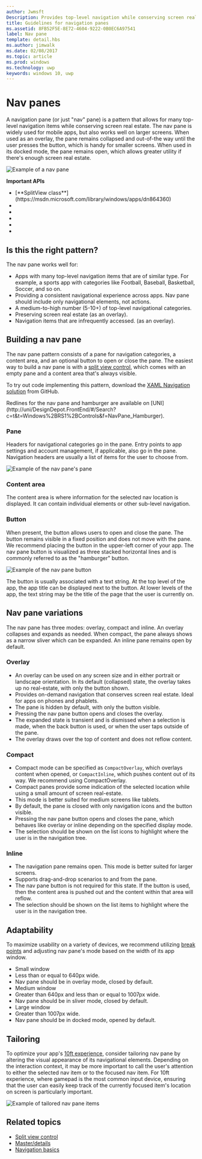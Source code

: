 ```yaml
---
author: Jwmsft
Description: Provides top-level navigation while conserving screen real estate.
title: Guidelines for navigation panes
ms.assetid: 8FB52F5E-8E72-4604-9222-0B0EC6A97541
label: Nav pane
template: detail.hbs
ms.author: jimwalk
ms.date: 02/08/2017
ms.topic: article
ms.prod: windows
ms.technology: uwp
keywords: windows 10, uwp
---
```

# Nav panes

<link rel="stylesheet" href="https://az835927.vo.msecnd.net/sites/uwp/Resources/css/custom.css"> 

A navigation pane (or just "nav" pane) is a pattern that allows for many top-level navigation items while conserving screen real estate. The nav pane is widely used for mobile apps, but also works well on larger screens. When used as an overlay, the pane remains collapsed and out-of-the way until the user presses the button, which is handy for smaller screens. When used in its docked mode, the pane remains open, which allows greater utility if there's enough screen real estate.

![Example of a nav pane](images/navHero.png)

<div class="important-apis" >
<b>Important APIs</b><br/>
<ul>
<li>[**SplitView class**](https://msdn.microsoft.com/library/windows/apps/dn864360)</li>
<li> </li>
<li> </li>
<li> </li>
<li> </li>
<li> </li>
</ul>
</div>


## Is this the right pattern?

The nav pane works well for:

-   Apps with many top-level navigation items that are of similar type. For example, a sports app with categories like Football, Baseball, Basketball, Soccer, and so on.
-   Providing a consistent navigational experience across apps. Nav pane should include only navigational elements, not actions.
-   A medium-to-high number (5-10+) of top-level navigational categories.
-   Preserving screen real estate (as an overlay).
-   Navigation items that are infrequently accessed. (as an overlay).

## Building a nav pane

The nav pane pattern consists of a pane for navigation categories, a content area, and an optional button to open or close the pane. The easiest way to build a nav pane is with a [split view control](split-view.md), which comes with an empty pane and a content area that's always visible.

To try out code implementing this pattern, download the [XAML Navigation solution](https://github.com/Microsoft/Windows-universal-samples/tree/master/Samples/XamlNavigation) from GitHub.

<div class="microsoft-internal-note">
Redlines for the nav pane and hamburger are available on [UNI](http://uni/DesignDepot.FrontEnd/#/Search?c=t&t=Windows%2BRS1%2BControls&f=NavPane_Hamburger).
</div>

### Pane

Headers for navigational categories go in the pane. Entry points to app settings and account management, if applicable, also go in the pane. Navigation headers are usually a list of items for the user to choose from.

![Example of the nav pane's pane](images/nav_pane_expanded.png)

### Content area

The content area is where information for the selected nav location is displayed. It can contain individual elements or other sub-level navigation.

### Button

When present, the button allows users to open and close the pane. The button remains visible in a fixed position and does not move with the pane. We recommend placing the button in the upper-left corner of your app. The nav pane button is visualized as three stacked horizontal lines and is commonly referred to as the "hamburger" button.

![Example of the nav pane button](images/nav_button.png)

The button is usually associated with a text string. At the top level of the app, the app title can be displayed next to the button. At lower levels of the app, the text string may be the title of the page that the user is currently on.

## Nav pane variations

The nav pane has three modes: overlay, compact and inline. An overlay collapses and expands as needed. When compact, the pane always shows as a narrow sliver which can be expanded. An inline pane remains open by default.

### Overlay

-   An overlay can be used on any screen size and in either portrait or landscape orientation. In its default (collapsed) state, the overlay takes up no real-estate, with only the button shown.
-   Provides on-demand navigation that conserves screen real estate. Ideal for apps on phones and phablets.
-   The pane is hidden by default, with only the button visible.
-   Pressing the nav pane button opens and closes the overlay.
-   The expanded state is transient and is dismissed when a selection is made, when the back button is used, or when the user taps outside of the pane.
-   The overlay draws over the top of content and does not reflow content.

### Compact

-   Compact mode can be specified as `CompactOverlay`, which overlays content when opened, or `CompactInline`, which pushes content out of its way. We recommend using CompactOverlay.
-   Compact panes provide some indication of the selected location while using a small amount of screen real-estate.
-   This mode is better suited for medium screens like tablets.
-   By default, the pane is closed with only navigation icons and the button visible.
-   Pressing the nav pane button opens and closes the pane, which behaves like overlay or inline depending on the specified display mode.
-   The selection should be shown on the list icons to highlight where the user is in the navigation tree.

### Inline

-   The navigation pane remains open. This mode is better suited for larger screens.
-   Supports drag-and-drop scenarios to and from the pane.
-   The nav pane button is not required for this state. If the button is used, then the content area is pushed out and the content within that area will reflow.
-   The selection should be shown on the list items to highlight where the user is in the navigation tree.

## Adaptability

To maximize usability on a variety of devices, we recommend utilizing [break points](../layout/screen-sizes-and-breakpoints-for-responsive-design.md) and adjusting nav pane's mode based on the width of its app window.
-   Small window
   -   Less than or equal to 640px wide.
   -   Nav pane should be in overlay mode, closed by default.
-   Medium window
   -   Greater than 640px and less than or equal to 1007px wide.
   -   Nav pane should be in sliver mode, closed by default.
-   Large window
   -   Greater than 1007px wide.
   -   Nav pane should be in docked mode, opened by default.

## Tailoring

To optimize your app's [10ft experience](http://go.microsoft.com/fwlink/?LinkId=760736), consider tailoring nav pane by altering the visual appearance of its navigational elements. Depending on the interaction context, it may be more important to call the user's attention to either the selected nav item or to the focused nav item. For 10ft experience, where gamepad is the most common input device, ensuring that the user can easily keep track of the currently focused item's location on screen is particularly important.

![Example of tailored nav pane items](images/nav_item_states.png)

## Related topics

* [Split view control](split-view.md)
* [Master/details](master-details.md)
* [Navigation basics](https://msdn.microsoft.com/library/windows/apps/dn958438)
 

 
